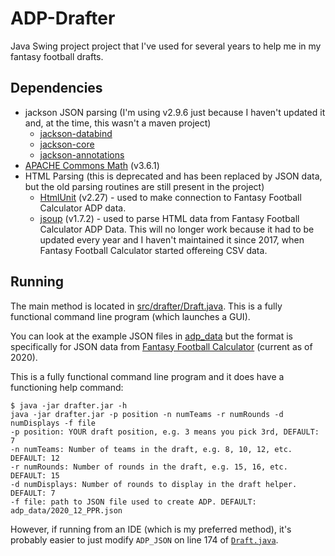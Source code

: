 # ADP-Drafter
Java Swing project project that I've used for several years to help me in my fantasy football drafts.

## Dependencies
* jackson JSON parsing (I'm using v2.9.6 just because I haven't updated it and, at the time, this wasn't a maven project)
  * [jackson-databind](https://mvnrepository.com/artifact/com.fasterxml.jackson.core/jackson-databind)
  * [jackson-core](https://mvnrepository.com/artifact/com.fasterxml.jackson.core/jackson-core)
  * [jackson-annotations](https://mvnrepository.com/artifact/com.fasterxml.jackson.core/jackson-annotations)
* [APACHE Commons Math](https://mvnrepository.com/artifact/org.apache.commons/commons-math3) (v3.6.1)
* HTML Parsing (this is deprecated and has been replaced by JSON data, but the old parsing routines are still present in the project)
  * [HtmlUnit](https://mvnrepository.com/artifact/net.sourceforge.htmlunit/htmlunit) (v2.27) - used to make connection to Fantasy Football Calculator ADP data.
  * [jsoup](https://mvnrepository.com/artifact/org.jsoup/jsoup) (v1.7.2) - used to parse HTML data from Fantasy Football Calculator ADP Data. This will no longer work because it had to be updated every year and I haven't maintained it since 2017, when Fantasy Football Calculator started offereing CSV data.

## Running
The main method is located in [src/drafter/Draft.java](https://github.com/jbennatt/ADP-Drafter/blob/master/src/drafter/Draft.java). This is a fully functional command line program (which launches a GUI).

You can look at the example JSON files in [adp_data](https://github.com/jbennatt/ADP-Drafter/tree/master/adp_data) but the format is specifically for JSON data from [Fantasy Football Calculator](https://fantasyfootballcalculator.com/adp) (current as of 2020).

This is a fully functional command line program and it does have a functioning help command:

```
$ java -jar drafter.jar -h
java -jar drafter.jar -p position -n numTeams -r numRounds -d numDisplays -f file
-p position: YOUR draft position, e.g. 3 means you pick 3rd, DEFAULT: 7
-n numTeams: Number of teams in the draft, e.g. 8, 10, 12, etc.  DEFAULT: 12
-r numRounds: Number of rounds in the draft, e.g. 15, 16, etc. DEFAULT: 15
-d numDisplays: Number of rounds to display in the draft helper.  DEFAULT: 7
-f file: path to JSON file used to create ADP. DEFAULT: adp_data/2020_12_PPR.json
```

However, if running from an IDE (which is my preferred method), it's probably easier to just modify `ADP_JSON` on line 174 of [`Draft.java`](https://github.com/jbennatt/ADP-Drafter/blob/master/src/drafter/Draft.java).
